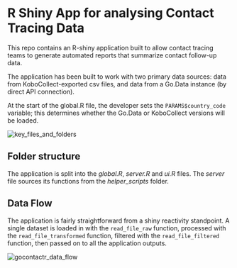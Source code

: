 # R Shiny App for analysing Contact Tracing Data

This repo contains an R-shiny application built to allow contact tracing teams to generate automated reports that summarize contact follow-up data.

The application has been built to work with two primary data sources: data from KoboCollect-exported csv files, and data from a Go.Data instance (by direct API connection). 

At the start of the global.R file, the developer sets the `PARAMS$country_code` variable; this determines whether the Go.Data or KoboCollect versions will be loaded. 

![key_files_and_folders](https://raw.githubusercontent.com/kendavidn/GoContactR/master/www/key_files_and_folders.png)

## Folder structure

The application is split into the *global.R*, *server.R* and *ui.R* files. 
The *server* file sources its functions from the *helper_scripts* folder.


## Data Flow

The application is fairly straightforward from a shiny reactivity standpoint. 
A single dataset is loaded in with the `read_file_raw` function, processed with the `read_file_transformed` function, filtered with the `read_file_filtered` function, then passed on to all the application outputs. 

![gocontactr_data_flow](https://raw.githubusercontent.com/kendavidn/GoContactR/www/gocontactr_data_flow.png)


